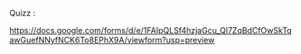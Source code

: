 Quizz : 

https://docs.google.com/forms/d/e/1FAIpQLSf4hzjaGcu_Ql7ZqBdCfOwSkTqawGuefNNyfNCK6To8EPhX9A/viewform?usp=preview

